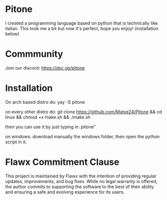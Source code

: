 # Pitone
I created a programming language based on python that is technically like italian. This took me a bit but now it's perfect, hope you enjoy!
(installation below)

# Commmunity

Join our discord: https://dsc.gg/pitone

# Installation

On arch based distro do:
yay -S pitone

on every other distro do:
git clone https://github.com/Matxe24/Pitone && cd linux && chmod +x make.sh && ./make.sh

then you can use it by just typing in: pitone"

on windows:
download manually the windows folder, then open the python script in it.

# **Flawx Commitment Clause**  
This project is maintained by Flawx with the intention of providing regular updates, improvements, and bug fixes. While no legal warranty is offered, the author commits to supporting the software to the best of their ability and ensuring a safe and evolving experience for its users.
